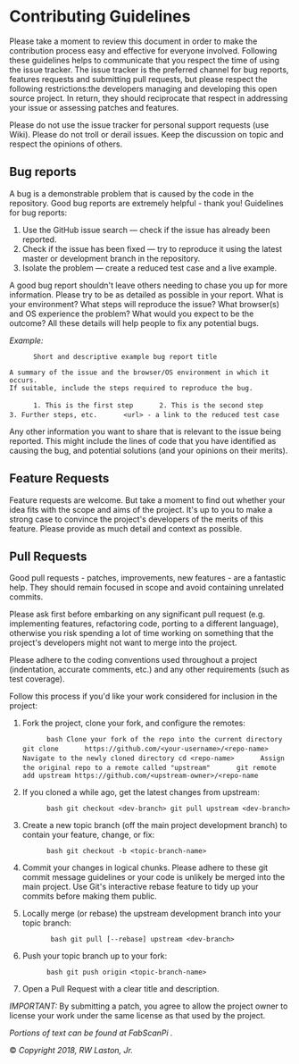 

# Contributing Guidelines

Please take a moment to review this document in order to make the contribution process easy and effective for everyone involved.
Following these guidelines helps to communicate that you respect the time of using the issue tracker.
The issue tracker is the preferred channel for bug reports, features requests and submitting pull requests, but please respect the following restrictions:the developers managing and developing this open source project. In return, they should reciprocate that respect in addressing your issue or assessing patches and features.

Please do not use the issue tracker for personal support requests (use Wiki).
Please do not troll or derail issues. Keep the discussion on topic and respect the opinions of others.

## Bug reports

A bug is a demonstrable problem that is caused by the code in the repository. Good bug reports are extremely helpful - thank you!
Guidelines for bug reports:

1. Use the GitHub issue search — check if the issue has already been reported.
2. Check if the issue has been fixed — try to reproduce it using the latest master or development branch in the repository.
3. Isolate the problem — create a reduced test case and a live example.

A good bug report shouldn't leave others needing to chase you up for more information. Please try to be as detailed as possible in your report. What is your environment? What steps will reproduce the issue? What browser(s) and OS experience the problem? What would you expect to be the outcome? All these details will help people to fix any potential bugs.

*Example:*

`		Short and descriptive example bug report title `

	A summary of the issue and the browser/OS environment in which it occurs. 
	If suitable, include the steps required to reproduce the bug.

`		1. This is the first step `
`		2. This is the second step `
`		3. Further steps, etc. `
`		<url> - a link to the reduced test case `

Any other information you want to share that is relevant to the issue being reported. This might include the lines of code that you have identified as causing the bug, and potential solutions (and your opinions on their merits).

## Feature Requests

Feature requests are welcome. But take a moment to find out whether your idea fits with the scope and aims of the project. It's up to you to make a strong case to convince the project's developers of the merits of this feature. Please provide as much detail and context as possible.

## Pull Requests

Good pull requests - patches, improvements, new features - are a fantastic help. They should remain focused in scope and avoid containing unrelated commits.

Please ask first before embarking on any significant pull request (e.g. implementing features, refactoring code, porting to a different language), otherwise you risk spending a lot of time working on something that the project's developers might not want to merge into the project.

Please adhere to the coding conventions used throughout a project (indentation, accurate comments, etc.) and any other requirements (such as test coverage).

Follow this process if you'd like your work considered for inclusion in the project:

1. Fork the project, clone your fork, and configure the remotes: 

	`		bash Clone your fork of the repo into the current directory git clone `	
	`		https://github.com/<your-username>/<repo-name> `
	`		Navigate to the newly cloned directory cd <repo-name> ` 
	`		Assign the original repo to a remote called "upstream" `
	`		git remote add upstream https://github.com/<upstream-owner>/<repo-name `

2. If you cloned a while ago, get the latest changes from upstream: 

	`		bash git checkout <dev-branch> git pull upstream <dev-branch> `

3. Create a new topic branch (off the main project development branch) to contain your feature, change, or fix:

	`		bash git checkout -b <topic-branch-name> `

4. Commit your changes in logical chunks. Please adhere to these git commit message guidelines or your code is unlikely be merged into the main project. Use Git's interactive rebase feature to tidy up your commits before making them public.

5. Locally merge (or rebase) the upstream development branch into your topic branch:

	`		 bash git pull [--rebase] upstream <dev-branch> `

6. Push your topic branch up to your fork: 

	`		bash git push origin <topic-branch-name> `

7. Open a Pull Request with a clear title and description. 

*IMPORTANT:* By submitting a patch, you agree to allow the project owner to license your work under the same license as that used by the project.

*Portions of  text can be found at FabScanPi .*


© *Copyright 2018, RW Laston, Jr.*


